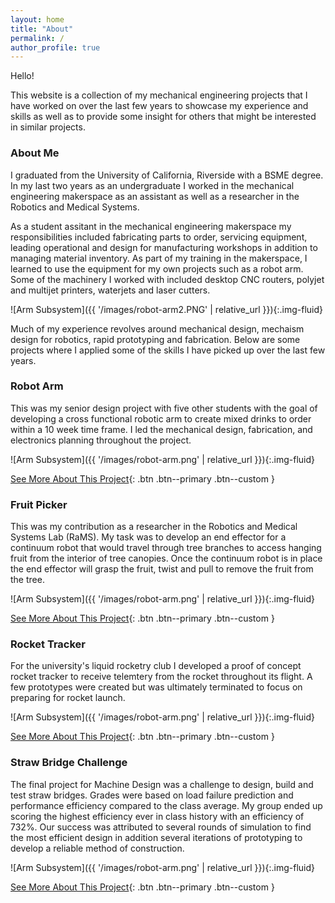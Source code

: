 ```yaml
---
layout: home
title: "About"
permalink: /
author_profile: true
---
```


Hello!

This website is a collection of my mechanical engineering projects that I have worked on over the last few years to showcase my experience and skills as well as to provide some insight for others that might be interested in similar projects. 

### About Me

I graduated from the University of California, Riverside with a BSME degree. In my last two years as an undergraduate I worked in the mechanical engineering makerspace as an assistant as well as a researcher in the Robotics and Medical Systems. 

As a student assitant in the mechanical engineering makerspace my responsibilities included fabricating parts to order, servicing equipment, leading operational and design for manufacturing workshops in addition to managing material inventory. As part of my training in the makerspace, I learned to use the equipment for my own projects such as a robot arm. Some of the machinery I worked with included desktop CNC routers, polyjet and multijet printers, waterjets and laser cutters. 

![Arm Subsystem]({{ '/images/robot-arm2.PNG' | relative_url }}){:.img-fluid}

Much of my experience revolves around mechanical design, mechaism design for robotics, rapid prototyping and fabrication. Below are some projects where I applied some of the skills I have picked up over the last few years. 

### Robot Arm

This was my senior design project with five other students with the goal of developing a cross functional robotic arm to create mixed drinks to order within a 10 week time frame. I led the mechanical design,  fabrication, and electronics planning throughout the project.

![Arm Subsystem]({{ '/images/robot-arm.png' | relative_url }}){:.img-fluid}

[See More About This Project](https://mangohead12.github.io/PatrickFPortfolio/projects/robot_arm/){: .btn .btn--primary .btn--custom }

### Fruit Picker

This was my contribution as a researcher in the Robotics and Medical Systems Lab (RaMS). My task was to develop an end effector for a continuum robot that would travel through tree branches to access hanging fruit from the interior of tree canopies. Once the continuum robot is in place the end effector will grasp the fruit, twist and pull to remove the fruit from the tree. 

![Arm Subsystem]({{ '/images/robot-arm.png' | relative_url }}){:.img-fluid}

[See More About This Project](https://mangohead12.github.io/PatrickFPortfolio/projects/end_effector/){: .btn .btn--primary .btn--custom }

### Rocket Tracker

For the university's liquid rocketry club I developed a proof of concept rocket tracker to receive telemtery from the rocket throughout its flight. A few prototypes were created but was ultimately terminated to focus on preparing for rocket launch. 


![Arm Subsystem]({{ '/images/robot-arm.png' | relative_url }}){:.img-fluid}

[See More About This Project](https://mangohead12.github.io/PatrickFPortfolio/projects/end_effector/){: .btn .btn--primary .btn--custom }

### Straw Bridge Challenge

The final project for Machine Design was a challenge to design, build and test straw bridges. Grades were based on load failure prediction and performance efficiency compared to the class average. My group ended up scoring the highest efficiency ever in class history with an efficiency of 732%. Our success was attributed to several rounds of simulation to find the most efficient design in addition several iterations of prototyping to develop a reliable method of construction.


![Arm Subsystem]({{ '/images/robot-arm.png' | relative_url }}){:.img-fluid}

[See More About This Project](https://mangohead12.github.io/PatrickFPortfolio/projects/end_effector/){: .btn .btn--primary .btn--custom }
